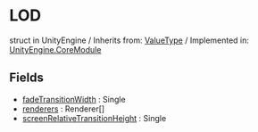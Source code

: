 # LOD
struct in UnityEngine
 / Inherits from: <a href="https://docs.unity3d.com/6000.2/Documentation/ScriptReference/ValueType.html">ValueType</a> / Implemented in: <a href="https://docs.unity3d.com/6000.2/Documentation/ScriptReference/UnityEngine.CoreModule.html">UnityEngine.CoreModule</a>

## Fields
- <a href="https://docs.unity3d.com/6000.2/Documentation/ScriptReference/LOD-fadeTransitionWidth.html">fadeTransitionWidth</a> : Single
- <a href="https://docs.unity3d.com/6000.2/Documentation/ScriptReference/LOD-renderers.html">renderers</a> : Renderer[]
- <a href="https://docs.unity3d.com/6000.2/Documentation/ScriptReference/LOD-screenRelativeTransitionHeight.html">screenRelativeTransitionHeight</a> : Single

